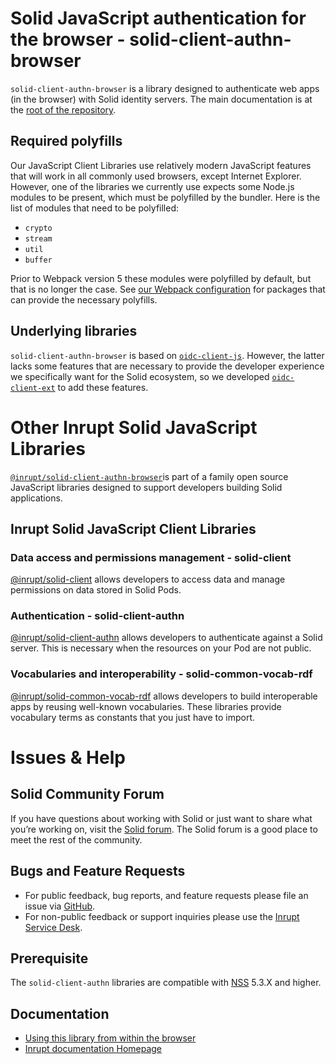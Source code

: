 # Solid JavaScript authentication for the browser - solid-client-authn-browser

`solid-client-authn-browser` is a library designed to authenticate web apps (in the browser) with Solid identity servers.
The main documentation is at the [root of the repository](https://github.com/inrupt/solid-client-authn-js).

## Required polyfills

Our JavaScript Client Libraries use relatively modern JavaScript features that
will work in all commonly used browsers, except Internet Explorer. However, one of
the libraries we currently use expects some Node.js modules to be present, which must
be polyfilled by the bundler. Here is the list of modules that need to be polyfilled:
- `crypto`
- `stream`
- `util`
- `buffer`

Prior to Webpack version 5 these modules were polyfilled by default, but that is no longer the case.
See
[our Webpack configuration](https://github.com/inrupt/solid-client-authn-js/blob/main/packages/browser/webpack.common.js)
for packages that can provide the necessary polyfills.

## Underlying libraries

`solid-client-authn-browser` is based on [`oidc-client-js`](https://github.com/IdentityModel/oidc-client-js). 
However, the latter lacks some features that are necessary to provide the developer experience we specifically want for the Solid ecosystem, so we developed [`oidc-client-ext`](https://www.npmjs.com/package/@inrupt/oidc-client-ext) to add these features.

# Other Inrupt Solid JavaScript Libraries
[`@inrupt/solid-client-authn-browser`](https://www.npmjs.com/package/@inrupt/solid-client-authn-browser )is part of a family open source JavaScript libraries designed to support developers building Solid applications.
 
## Inrupt Solid JavaScript Client Libraries

### Data access and permissions management - solid-client

[@inrupt/solid-client](https://docs.inrupt.com/client-libraries/solid-client-js/) allows developers to access data and manage permissions on data stored in Solid Pods.

### Authentication - solid-client-authn

[@inrupt/solid-client-authn](https://github.com/inrupt/solid-client-authn) allows developers to authenticate against a Solid server. This is necessary when the resources on your Pod are not public.

### Vocabularies and interoperability - solid-common-vocab-rdf

[@inrupt/solid-common-vocab-rdf](https://github.com/inrupt/solid-common-vocab-rdf) allows developers to build interoperable apps by reusing well-known vocabularies. These libraries provide vocabulary terms as constants that you just have to import.

# Issues & Help

## Solid Community Forum

If you have questions about working with Solid or just want to share what you’re working on, visit the [Solid forum](https://forum.solidproject.org/). The Solid forum is a good place to meet the rest of the community.

## Bugs and Feature Requests

- For public feedback, bug reports, and feature requests please file an issue via [GitHub](https://github.com/inrupt/solid-client-authn/issues/).
- For non-public feedback or support inquiries please use the [Inrupt Service Desk](https://inrupt.atlassian.net/servicedesk).

## Prerequisite

The `solid-client-authn` libraries are compatible with [NSS](https://github.com/solid/node-solid-server/releases/tag/v5.3.0) 5.3.X and higher.

## Documentation

- [Using this library from within the browser](https://docs.inrupt.com/developer-tools/javascript/client-libraries/tutorial/authenticate/)
- [Inrupt documentation Homepage](https://docs.inrupt.com/)
